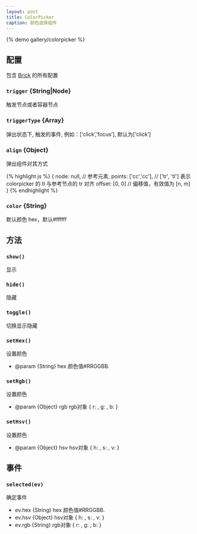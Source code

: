 ```yaml
---
layout: post
title: ColorPicker
caption: 颜色选择组件
---
```


{% demo gallery/colorpicker %}

## 配置

包含 [Brick](/brix/core/brick) 的所有配置

### `trigger` {String|Node}

触发节点或者容器节点

### `triggerType` {Array}

弹出状态下, 触发的事件, 例如：[‘click’,’focus’], 默认为[‘click’]
### `align` {Object}

弹出组件对其方式

{% highlight js %}
 {
    node: null,         // 参考元素,
    points: ['cc','cc'], // ['tr', 'tl'] 表示 colorpicker 的 tl 与参考节点的 tr 对齐
    offset: [0, 0]      // 偏移值，有效值为 [n, m]
}
{% endhighlight %}

### `color` {String}

默认颜色 hex，默认#ffffff

## 方法

### `show()`

显示

### `hide()`

隐藏

### `toggle()`

切换显示隐藏

### `setHex()`

设置颜色

* @param {String} hex 颜色值#RRGGBB.

### `setRgb()`

设置颜色

* @param {Object} rgb rgb对象 { r: <red>, g: <green>, b: <blue> }

### `setHsv()`

设置颜色

* @param {Object} hsv hsv对象 { h: <hue>, s: <saturation>, v: <value> }

## 事件

### `selected(ev)`

确定事件

* ev.hex {String} hex 颜色值#RRGGBB.
* ev.hsv {Object} hsv对象 { h: <hue>, s: <saturation>, v: <value> }
* ev.rgb {String} rgb对象 { r: <red>, g: <green>, b: <blue> }

